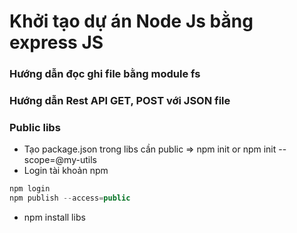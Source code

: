 # Khởi tạo dự án Node Js bằng express JS
### Hướng dẫn đọc ghi file bằng module fs
### Hướng dẫn Rest API GET, POST với JSON file 
### Public libs 
* Tạo package.json trong libs cần public => npm init or npm init --scope=@my-utils    
* Login tài khoản npm
```js
npm login
npm publish --access=public
```
* npm install libs 
